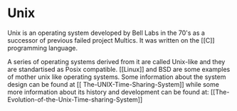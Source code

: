 # Unix
Unix is an operating system developed by Bell Labs in the 70's as a successor of previous failed project Multics. It was written on the [[C]] programming language.

A series of operating systems derived from it are called Unix-like and they are standartised as Posix  compatible. [[Linux]] and BSD are some examples of mother unix like operating systems. Some information about the system design can be found at [[ The-UNIX-Time-Sharing-System]] while some more information about its history and development can be found at: [[The-Evolution-of-the-Unix-Time-sharing-System]]